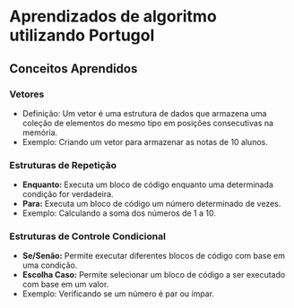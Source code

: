 # Aprendizados de algoritmo utilizando Portugol

## Conceitos Aprendidos

### Vetores
* Definição: Um vetor é uma estrutura de dados que armazena uma coleção de elementos do mesmo tipo em posições consecutivas na memória.
* Exemplo: Criando um vetor para armazenar as notas de 10 alunos.

### Estruturas de Repetição
* **Enquanto:** Executa um bloco de código enquanto uma determinada condição for verdadeira.
* **Para:** Executa um bloco de código um número determinado de vezes.
* Exemplo: Calculando a soma dos números de 1 a 10.

### Estruturas de Controle Condicional
* **Se/Senão:** Permite executar diferentes blocos de código com base em uma condição.
* **Escolha Caso:** Permite selecionar um bloco de código a ser executado com base em um valor.
* Exemplo: Verificando se um número é par ou ímpar.

